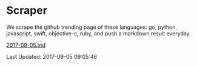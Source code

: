 # Scraper

We scrape the github trending page of these languages: go, python, javascript, swift, objective-c, ruby, and push a markdown result everyday.

[2017-09-05.md](https://github.com/henson/Scraper/blob/master/2017-09-05.md)

Last Updated: 2017-09-05 09:05:46